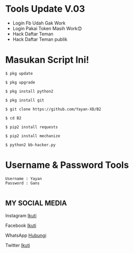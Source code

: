 # Tools Update V.03

* Login Fb Udah Gak Work
* Login Pakai Token Masih Work😊
* Hack Daftar Teman
* Hack Daftar Teman publik


# Masukan Script Ini!
```
$ pkg update

$ pkg upgrade

$ pkg install python2

$ pkg install git

$ git clone https://github.com/Yayan-XD/B2

$ cd B2

$ pip2 install requests

$ pip2 install mechanize

$ python2 bb-hacker.py
```

# Username & Password Tools
```
Username : Yayan
Password : Gans
```

<img src="" />

## MY SOCIAL MEDIA

Instagram [Ikuti](https://Instagram.com/yayanxd_)

Facebook  [Ikuti](https://www.facebook.com/YAYAN.XING.ZUCKERBERG.SR) 

WhatsApp  [Hubungi](https://api.whatsapp.com/send?phone=+6285603036683)

Twitter   [Ikuti](https://mobile.twitter.com/moch_xd)
